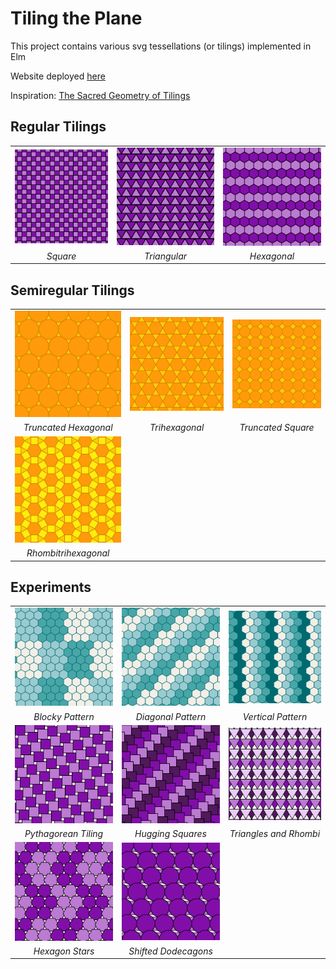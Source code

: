 # Tiling the Plane

This project contains various svg tessellations (or tilings) implemented in Elm

Website deployed [here](https://vsebastian8.github.io/Tessellation/)

Inspiration: [The Sacred Geometry of Tilings](https://www.youtube.com/watch?v=wiWEP5Kf8sk&t=398s)

## Regular Tilings

|                                                      |                                                        |                                                       |
| :--------------------------------------------------: | :----------------------------------------------------: | :---------------------------------------------------: |
| <img src="./assets/regular/squares.png" width="200"> | <img src="./assets/regular/triangles.png" width="200"> | <img src="./assets/regular/hexagons.png" width="200"> |
|                       _Square_                       |                      _Triangular_                      |                      _Hexagonal_                      |

## Semiregular Tilings

|                                                                     |                                                               |                                                                  |
| :-----------------------------------------------------------------: | :-----------------------------------------------------------: | :--------------------------------------------------------------: |
| <img src="./assets/semiregular/truncatedHexagonal.png" width="200"> | <img src="./assets/semiregular/triHexagonal.png" width="200"> | <img src="./assets/semiregular/truncatedSquare.png" width="200"> |
|                        _Truncated Hexagonal_                        |                        _Trihexagonal_                         |                        _Truncated Square_                        |
| <img src="./assets/semiregular/rhombiTriHexagonal.png" width="200"> |
|                        _Rhombitrihexagonal_                         |

## Experiments

|                                                                    |                                                                    |                                                                  |
| :----------------------------------------------------------------: | :----------------------------------------------------------------: | :--------------------------------------------------------------: |
|   <img src="./assets/experiments/hexagonBlock.png" width="200">    |  <img src="./assets/experiments/hexagonDiagonal.png" width="200">  | <img src="./assets/experiments/hexagonVertical.png" width="200"> |
|                          _Blocky Pattern_                          |                         _Diagonal Pattern_                         |                        _Vertical Pattern_                        |
| <img src="./assets/experiments/pythagoreanTiling.png" width="200"> |  <img src="./assets/experiments/huggingSquares.png" width="200">   | <img src="./assets/experiments/trianglePattern.png" width="200"> |
|                        _Pythagorean Tiling_                        |                         _Hugging Squares_                          |                      _Triangles and Rhombi_                      |
|   <img src="./assets/experiments/hexagonStars.png" width="200">    | <img src="./assets/experiments/shiftedDodecagons.png" width="200"> |
|                          _Hexagon Stars_                           |                        _Shifted Dodecagons_                        |
